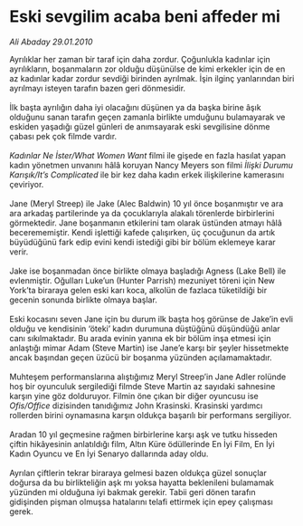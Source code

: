 # Eski sevgilim acaba beni affeder mi

*Ali Abaday 29.01.2010*

<div class="taraf_structure_2col_1zq">
<div class="margen_n">



 <p>Ayrılıklar her zaman bir taraf için daha zordur. Çoğunlukla kadınlar için ayrılıkların, boşanmaların zor olduğu düşünülse de kimi erkekler için de en az kadınlar kadar zordur sevdiği birinden ayrılmak. İşin ilginç yanlarından biri ayrılmayı isteyen tarafın bazen geri dönmesidir. <br/><br/>İlk başta ayrılığın daha iyi olacağını düşünen ya da başka birine âşık olduğunu sanan tarafın geçen zamanla birlikte umduğunu bulamayarak ve eskiden yaşadığı güzel günleri de anımsayarak eski sevgilisine dönme çabası pek çok filmde vardır.<i> <br/><br/>Kadınlar Ne İster/What Women Want</i> filmi ile gişede en fazla hasılat yapan kadın yönetmen unvanını hâlâ koruyan Nancy Meyers son filmi <i>İlişki Durumu Karışık/It’s Complicated</i> ile bir kez daha kadın erkek ilişkilerine kamerasını çeviriyor. <br/><br/>Jane (Meryl Streep) ile Jake (Alec Baldwin) 10 yıl önce boşanmıştır ve ara ara arkadaş partilerinde ya da çocuklarıyla alakalı törenlerde birbirlerini görmektedir. Jane boşanmanın etkilerini tam olarak üstünden atmayı hâlâ becerememiştir. Kendi işlettiği kafede çalışırken, üç çocuğunun da artık büyüdüğünü fark edip evini kendi istediği gibi bir bölüm eklemeye karar verir. <br/><br/>Jake ise boşanmadan önce birlikte olmaya başladığı Agness (Lake Bell) ile evlenmiştir. Oğulları Luke’un (Hunter Parrish) mezuniyet töreni için New York’ta biraraya gelen eski karı koca, alkolün de fazlaca tüketildiği bir gecenin sonunda birlikte olmaya başlar. <br/><br/>Eski kocasını seven Jane için bu durum ilk başta hoş görünse de Jake’in evli olduğu ve kendisinin ‘öteki’ kadın durumuna düştüğünü düşündüğü anlar canı sıkılmaktadır. Bu arada evinin yanına ek bir bölüm inşa etmesi için anlaştığı mimar Adam (Steve Martin) ise Jane’e karşı bir şeyler hissetmekte ancak başından geçen üzücü bir boşanma yüzünden açılamamaktadır. <br/><br/>Muhteşem performanslarına alıştığımız Meryl Streep’in Jane Adler rolünde hoş bir oyunculuk sergilediği filmde Steve Martin az sayıdaki sahnesine karşın yine göz dolduruyor. Filmin öne çıkan bir diğer oyuncusu ise <i>Ofis/Office</i> dizisinden tanıdığımız John Krasinski. Krasinski yardımcı rollerden birini oynamasına karşın oldukça başarılı bir performans sergiliyor. <br/><br/>Aradan 10 yıl geçmesine rağmen birbirlerine karşı aşk ve tutku hisseden çiftin hikâyesinin anlatıldığı film, Altın Küre ödüllerinde En İyi Film, En İyi Kadın Oyuncu ve En İyi Senaryo dallarında aday oldu. <br/><br/>Ayrılan çiftlerin tekrar biraraya gelmesi bazen oldukça güzel sonuçlar doğursa da bu birlikteliğin aşk mı yoksa hayatta beklenileni bulamamak yüzünden mi olduğuna iyi bakmak gerekir. Tabii geri dönen tarafın gidişinden pişman olmuşsa hatalarını telafi ettirmek için epey çalışması gerek.</p>
<br/>
<br/>
<br/>



<br/>


<div id="taraf_not">
</div>

</div>


</div>
